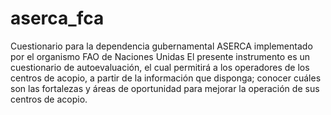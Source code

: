 # aserca_fca
Cuestionario para la dependencia gubernamental ASERCA implementado por el organismo FAO de Naciones Unidas
El presente instrumento es un cuestionario de autoevaluación, el cual permitirá a los operadores de los centros de acopio, a partir de la información que disponga; conocer cuáles son las fortalezas y áreas de oportunidad para mejorar la operación de sus centros de acopio.					
